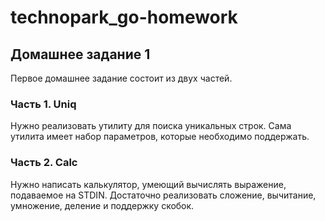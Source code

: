 # technopark_go-homework

## Домашнее задание 1

Первое домашнее задание состоит из двух частей.
### Часть 1. Uniq

Нужно реализовать утилиту для поиска уникальных строк. Сама утилита имеет набор параметров, которые необходимо поддержать.

### Часть 2. Calc
Нужно написать калькулятор, умеющий вычислять выражение, подаваемое на STDIN.
Достаточно реализовать сложение, вычитание, умножение, деление и поддержку скобок.
